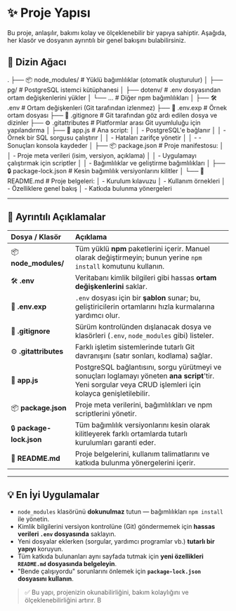 # ✨ Proje Yapısı

Bu proje, anlaşılır, bakımı kolay ve ölçeklenebilir bir yapıya sahiptir. Aşağıda, her klasör ve dosyanın ayrıntılı bir genel bakışını bulabilirsiniz.

## 📁 Dizin Ağacı

.
├── 📦 node_modules/ # Yüklü bağımlılıklar (otomatik oluşturulur)
│ ├── pg/ # PostgreSQL istemci kütüphanesi
│ ├── dotenv/ # .env dosyasından ortam değişkenlerini yükler
│ └── ... # Diğer npm bağımlılıkları
│
├── 🛠 .env # Ortam değişkenleri (Git tarafından izlenmez)
├── 📄 .env.exp # Örnek ortam dosyası
├── 📝 .gitignore # Git tarafından göz ardı edilen dosya ve dizinler
├── ⚙️ .gitattributes # Platformlar arası Git uyumluluğu için yapılandırma
│
├── 🚀 app.js # Ana script:
│ │ - PostgreSQL'e bağlanır
│ │ - Örnek bir SQL sorgusu çalıştırır
│ │ - Hataları zarifçe yönetir
│ │ - - Sonuçları konsola kaydeder
│
├── 📦 package.json # Proje manifestosu:
│ │ - Proje meta verileri (isim, versiyon, açıklama)
│ │ - Uygulamayı çalıştırmak için scriptler
│ │ - Bağımlılıklar ve geliştirme bağımlılıkları
│
├── 🔒 package-lock.json # Kesin bağımlılık versiyonlarını kilitler
│
└── 📖 README.md # Proje belgeleri:
│ - Kurulum kılavuzu
│ - Kullanım örnekleri
│ - Özelliklere genel bakış
│ - Katkıda bulunma yönergeleri


---

## 📌 Ayrıntılı Açıklamalar

| Dosya / Klasör | Açıklama |
| :--- | :--- |
| 📦 **node_modules/** | Tüm yüklü **npm** paketlerini içerir. Manuel olarak değiştirmeyin; bunun yerine `npm install` komutunu kullanın. |
| 🛠 **.env** | Veritabanı kimlik bilgileri gibi hassas **ortam değişkenlerini** saklar. |
| 📄 **.env.exp** | `.env` dosyası için bir **şablon** sunar; bu, geliştiricilerin ortamlarını hızla kurmalarına yardımcı olur. |
| 📝 **.gitignore** | Sürüm kontrolünden dışlanacak dosya ve klasörleri (`.env`, `node_modules` gibi) listeler. |
| ⚙️ **.gitattributes** | Farklı işletim sistemlerinde tutarlı Git davranışını (satır sonları, kodlama) sağlar. |
| 🚀 **app.js** | PostgreSQL bağlantısını, sorgu yürütmeyi ve sonuçları loglamayı yöneten **ana script**'tir. Yeni sorgular veya CRUD işlemleri için kolayca genişletilebilir. |
| 📦 **package.json** | Proje meta verilerini, bağımlılıkları ve npm scriptlerini yönetir. |
| 🔒 **package-lock.json** | Tüm bağımlılık versiyonlarını kesin olarak kilitleyerek farklı ortamlarda tutarlı kurulumları garanti eder. |
| 📖 **README.md** | Proje belgelerini, kullanım talimatlarını ve katkıda bulunma yönergelerini içerir. |

---

## 💡 En İyi Uygulamalar

* `node_modules` klasörünü **dokunulmaz** tutun — bağımlılıkları `npm install` ile yönetin.
* Kimlik bilgilerini versiyon kontrolüne (Git) göndermemek için **hassas verileri `.env` dosyasında** saklayın.
* Yeni dosyalar eklerken (sorgular, yardımcı programlar vb.) **tutarlı bir yapıyı** koruyun.
* Tüm katkıda bulunanları aynı sayfada tutmak için **yeni özellikleri `README.md` dosyasında belgeleyin**.
* "Bende çalışıyordu" sorunlarını önlemek için **`package-lock.json` dosyasını kullanın**.

> ✅ Bu yapı, projenizin okunabilirliğini, bakım kolaylığını ve ölçeklenebilirliğini artırır. B
